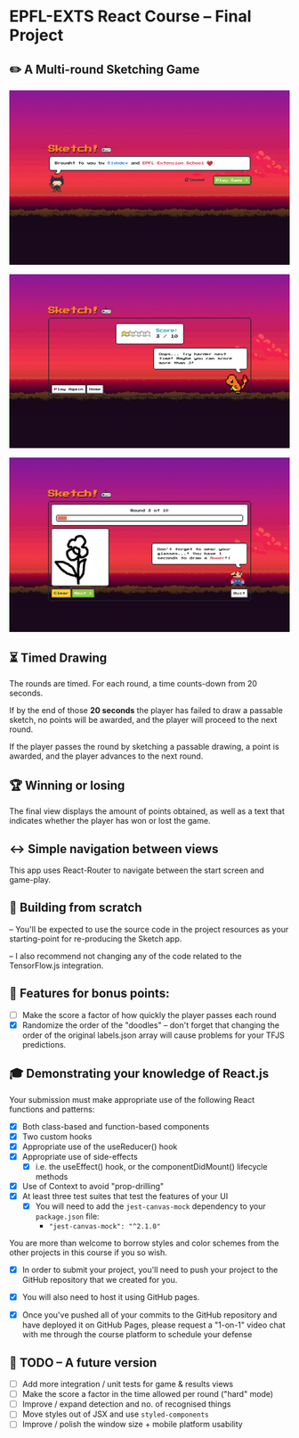 # EPFL-EXTS React Course – Final Project


## ✏️ A Multi-round Sketching Game

![Intro view](/imgs/scr-01.jpg)

![Game view](/imgs/scr-02.jpg)

![Results view](/imgs/scr-03.jpg)

## ⏳ Timed Drawing
The rounds are timed. For each round, a time counts-down from 20 seconds. 

If by the end of those **20 seconds** the player has failed to draw a passable sketch, no points will be awarded, and the player will proceed to the next round.

If the player passes the round by sketching a passable drawing, a point is awarded, and the player advances to the next round.

## 🏆 Winning or losing
The final view displays the amount of points obtained, as well as a text that indicates whether the player has won or lost the game.

## ↔️ Simple navigation between views
This app uses React-Router to navigate between the start screen and game-play.

## 🔧 Building from scratch
– You'll be expected to use the source code in the project resources as your starting-point for re-producing the Sketch app.

– I also recommend not changing any of the code related to the TensorFlow.js integration.

## 🎁 Features for bonus points:
- [ ] Make the score a factor of how quickly the player passes each round
- [x] Randomize the order of the "doodles" 
  – don't forget that changing the order of the original labels.json array will cause problems for your TFJS predictions.

## 🎓 Demonstrating your knowledge of React.js
Your submission must make appropriate use of the following React functions and patterns:

- [x] Both class-based and function-based components
- [x] Two custom hooks
- [x] Appropriate use of the useReducer() hook
- [x] Appropriate use of side-effects
  - [x] i.e. the useEffect() hook, or the componentDidMount() lifecycle methods
- [x] Use of Context to avoid "prop-drilling"
- [x] At least three test suites that test the features of your UI
  - [x] You will need to add the `jest-canvas-mock` dependency to your `package.json` file:
    * `"jest-canvas-mock": "^2.1.0"`
  
You are more than welcome to borrow styles and color schemes from the other projects in this course if you so wish.

- [x] In order to submit your project, you'll need to push your project to the GitHub repository that we created for you.

- [x] You will also need to host it using GitHub pages. 

- [x] Once you've pushed all of your commits to the GitHub repository and have deployed it on GitHub Pages, please request a "1-on-1" video chat with me through the course platform to schedule your defense

## 🚧 TODO – A future version
- [ ] Add more integration / unit tests for game & results views
- [ ] Make the score a factor in the time allowed per round ("hard" mode)
- [ ] Improve / expand detection and no. of recognised things
- [ ] Move styles out of JSX and use `styled-components`
- [ ] Improve / polish the window size + mobile platform usability
